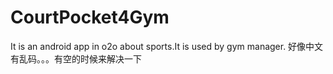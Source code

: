 # CourtPocket4Gym
It is an android app in o2o about sports.It is used by gym manager.
好像中文有乱码。。。有空的时候来解决一下
